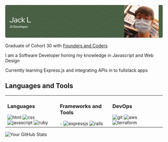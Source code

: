 ![banner](./assets/Banners/github-jsdev-banner.png)

<!-- [![LinkedIn](https://img.shields.io/badge/LinkedIn-Connect-blue)](https://www.linkedin.com/in/your-linkedin-profile) -->

Graduate of Cohort 30 with [Founders and Coders](https://www.foundersandcoders.com/)

I am a Software Developer honing my knowledge in Javascript and Web Design

Currently learning Express.js and integrating APIs in to fullstack apps

## Languages and Tools

<table>
    <tr>
        <td width="33%" valign="top">
            <h3>Languages</h3>
            <div>  
                <img width="5%" alt="html" src="https://cdn.jsdelivr.net/gh/devicons/devicon/icons/html5/html5-original.svg" />
                <img width="5%" alt="css" src="https://cdn.jsdelivr.net/gh/devicons/devicon/icons/css3/css3-original.svg" />
                <img width="5%" alt="javascript" src="https://cdn.jsdelivr.net/gh/devicons/devicon/icons/javascript/javascript-original.svg" />
                <img width="5%" alt="ruby" src="https://cdn.jsdelivr.net/gh/devicons/devicon/icons/ruby/ruby-original.svg" />
            </div>
        </td>
        <td width="33%" valign="top">
            <h3>Frameworks and Tools</h3>
            <div>  
                <img width="5%" alt="nodejs" src="./assets/icons/nodejs-icon.png" />
                <img width="5%" alt="expressjs" src="https://cdn.jsdelivr.net/gh/devicons/devicon@latest/icons/express/express-original.svg" />
                <img width="5%" alt="rails" src="https://cdn.jsdelivr.net/gh/devicons/devicon@latest/icons/rails/rails-original-wordmark.svg" />
            </div>
        </td>
        <td width="33%" valign="top">
            <h3>DevOps</h3>
            <div>  
                <img width="5%" alt="git" src="https://cdn.jsdelivr.net/gh/devicons/devicon@latest/icons/git/git-original.svg" />
                <img width="5%" alt="aws" src="https://cdn.jsdelivr.net/gh/devicons/devicon@latest/icons/amazonwebservices/amazonwebservices-original-wordmark.svg" />
                <img width="5%" alt="terraform" src="https://cdn.jsdelivr.net/gh/devicons/devicon@latest/icons/terraform/terraform-original.svg" />
            </div>
        </td>
    </tr>
</table>

<!-- ## 📊 GitHub Stats -->

![Your GitHub Stats](https://github-readme-stats.vercel.app/api?username=department19&show_icons=true&count_private=true&hide=contribs,issues&theme=radical)

<!-- Attributions -->
<!-- <a href="https://www.flaticon.com/free-icons/node" title="node icons">Node icons created by pocike - Flaticon</a> -->